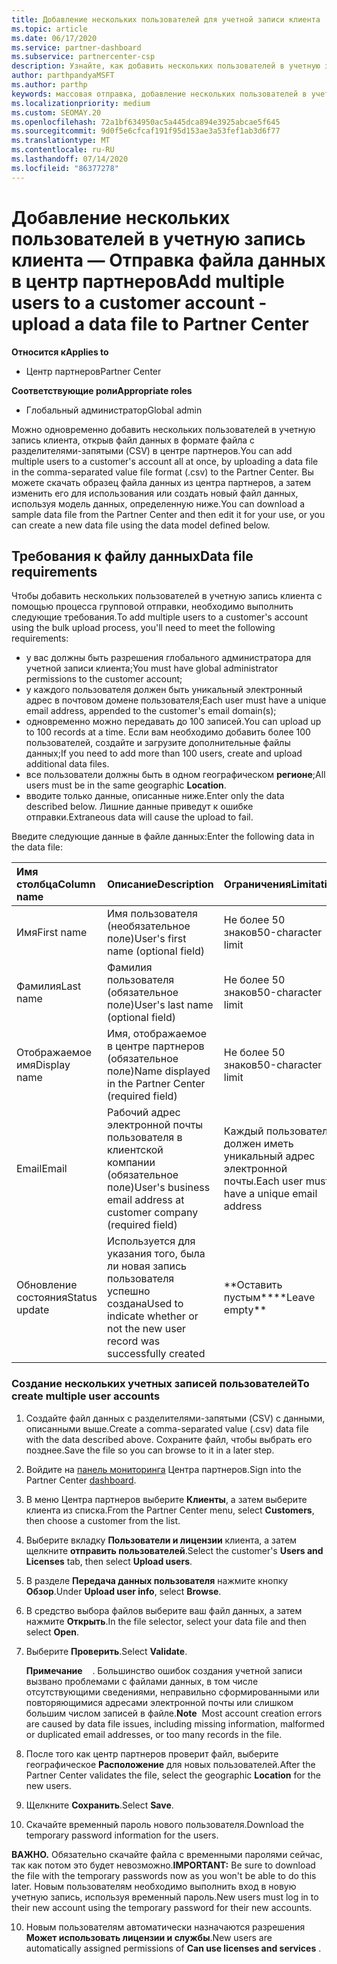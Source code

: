 ```yaml
---
title: Добавление нескольких пользователей для учетной записи клиента
ms.topic: article
ms.date: 06/17/2020
ms.service: partner-dashboard
ms.subservice: partnercenter-csp
description: Узнайте, как добавить нескольких пользователей в учетную запись клиента одновременно. Отправьте файл данных в центр партнеров, используя формат файла значений с разделителями-запятыми (CSV).
author: parthpandyaMSFT
ms.author: parthp
keywords: массовая отправка, добавление нескольких пользователей в учетную запись клиента, добавление пользователей клиента, массовая отправка пользователей клиента, учетная запись клиента, пользователи клиента, пользователи
ms.localizationpriority: medium
ms.custom: SEOMAY.20
ms.openlocfilehash: 72a1bf634950ac5a445dca894e3925abcae5f645
ms.sourcegitcommit: 9d0f5e6cfcaf191f95d153ae3a53fef1ab3d6f77
ms.translationtype: MT
ms.contentlocale: ru-RU
ms.lasthandoff: 07/14/2020
ms.locfileid: "86377278"
---
```

# <a name="add-multiple-users-to-a-customer-account---upload-a-data-file-to-partner-center"></a><span data-ttu-id="83c2d-105">Добавление нескольких пользователей в учетную запись клиента — Отправка файла данных в центр партнеров</span><span class="sxs-lookup"><span data-stu-id="83c2d-105">Add multiple users to a customer account - upload a data file to Partner Center</span></span>

<span data-ttu-id="83c2d-106">**Относится к**</span><span class="sxs-lookup"><span data-stu-id="83c2d-106">**Applies to**</span></span>

- <span data-ttu-id="83c2d-107">Центр партнеров</span><span class="sxs-lookup"><span data-stu-id="83c2d-107">Partner Center</span></span>

<span data-ttu-id="83c2d-108">**Соответствующие роли**</span><span class="sxs-lookup"><span data-stu-id="83c2d-108">**Appropriate roles**</span></span>

- <span data-ttu-id="83c2d-109">Глобальный администратор</span><span class="sxs-lookup"><span data-stu-id="83c2d-109">Global admin</span></span>

<span data-ttu-id="83c2d-110">Можно одновременно добавить нескольких пользователей в учетную запись клиента, открыв файл данных в формате файла с разделителями-запятыми (CSV) в центре партнеров.</span><span class="sxs-lookup"><span data-stu-id="83c2d-110">You can add multiple users to a customer's account all at once, by uploading a data file in the comma-separated value file format (.csv) to the Partner Center.</span></span> <span data-ttu-id="83c2d-111">Вы можете скачать образец файла данных из центра партнеров, а затем изменить его для использования или создать новый файл данных, используя модель данных, определенную ниже.</span><span class="sxs-lookup"><span data-stu-id="83c2d-111">You can download a sample data file from the Partner Center and then edit it for your use, or you can create a new data file using the data model defined below.</span></span>

## <a name="data-file-requirements"></a><a href="" id="creatingtheimportcsvfile"></a><span data-ttu-id="83c2d-112">Требования к файлу данных</span><span class="sxs-lookup"><span data-stu-id="83c2d-112">Data file requirements</span></span>

<span data-ttu-id="83c2d-113">Чтобы добавить нескольких пользователей в учетную запись клиента с помощью процесса групповой отправки, необходимо выполнить следующие требования.</span><span class="sxs-lookup"><span data-stu-id="83c2d-113">To add multiple users to a customer's account using the bulk upload process, you'll need to meet the following requirements:</span></span>

- <span data-ttu-id="83c2d-114">у вас должны быть разрешения глобального администратора для учетной записи клиента;</span><span class="sxs-lookup"><span data-stu-id="83c2d-114">You must have global administrator permissions to the customer account;</span></span>
- <span data-ttu-id="83c2d-115">у каждого пользователя должен быть уникальный электронный адрес в почтовом домене пользователя;</span><span class="sxs-lookup"><span data-stu-id="83c2d-115">Each user must have a unique email address, appended to the customer's email domain(s);</span></span>
- <span data-ttu-id="83c2d-116">одновременно можно передавать до 100 записей.</span><span class="sxs-lookup"><span data-stu-id="83c2d-116">You can upload up to 100 records at a time.</span></span> <span data-ttu-id="83c2d-117">Если вам необходимо добавить более 100 пользователей, создайте и загрузите дополнительные файлы данных;</span><span class="sxs-lookup"><span data-stu-id="83c2d-117">If you need to add more than 100 users, create and upload additional data files.</span></span>
- <span data-ttu-id="83c2d-118">все пользователи должны быть в одном географическом **регионе**;</span><span class="sxs-lookup"><span data-stu-id="83c2d-118">All users must be in the same geographic **Location**.</span></span>
- <span data-ttu-id="83c2d-119">вводите только данные, описанные ниже.</span><span class="sxs-lookup"><span data-stu-id="83c2d-119">Enter only the data described below.</span></span> <span data-ttu-id="83c2d-120">Лишние данные приведут к ошибке отправки.</span><span class="sxs-lookup"><span data-stu-id="83c2d-120">Extraneous data will cause the upload to fail.</span></span>

<span data-ttu-id="83c2d-121">Введите следующие данные в файле данных:</span><span class="sxs-lookup"><span data-stu-id="83c2d-121">Enter the following data in the data file:</span></span>

| <span data-ttu-id="83c2d-122">**Имя столбца**</span><span class="sxs-lookup"><span data-stu-id="83c2d-122">**Column name**</span></span> | <span data-ttu-id="83c2d-123">**Описание**</span><span class="sxs-lookup"><span data-stu-id="83c2d-123">**Description**</span></span>  | <span data-ttu-id="83c2d-124">**Ограничения**</span><span class="sxs-lookup"><span data-stu-id="83c2d-124">**Limitation**</span></span>  |
|:-------- |:------  |:----- |
| <span data-ttu-id="83c2d-125">Имя</span><span class="sxs-lookup"><span data-stu-id="83c2d-125">First name</span></span>  | <span data-ttu-id="83c2d-126">Имя пользователя (необязательное поле)</span><span class="sxs-lookup"><span data-stu-id="83c2d-126">User's first name (optional field)</span></span>  | <span data-ttu-id="83c2d-127">Не более 50 знаков</span><span class="sxs-lookup"><span data-stu-id="83c2d-127">50-character limit</span></span>  |
| <span data-ttu-id="83c2d-128">Фамилия</span><span class="sxs-lookup"><span data-stu-id="83c2d-128">Last name</span></span>  | <span data-ttu-id="83c2d-129">Фамилия пользователя (обязательное поле)</span><span class="sxs-lookup"><span data-stu-id="83c2d-129">User's last name (optional field)</span></span>  | <span data-ttu-id="83c2d-130">Не более 50 знаков</span><span class="sxs-lookup"><span data-stu-id="83c2d-130">50-character limit</span></span>  |
| <span data-ttu-id="83c2d-131">Отображаемое имя</span><span class="sxs-lookup"><span data-stu-id="83c2d-131">Display name</span></span>    | <span data-ttu-id="83c2d-132">Имя, отображаемое в центре партнеров (обязательное поле)</span><span class="sxs-lookup"><span data-stu-id="83c2d-132">Name displayed in the Partner Center (required field)</span></span>                            | <span data-ttu-id="83c2d-133">Не более 50 знаков</span><span class="sxs-lookup"><span data-stu-id="83c2d-133">50-character limit</span></span>                         |
| <span data-ttu-id="83c2d-134">Email</span><span class="sxs-lookup"><span data-stu-id="83c2d-134">Email</span></span>   | <span data-ttu-id="83c2d-135">Рабочий адрес электронной почты пользователя в клиентской компании (обязательное поле)</span><span class="sxs-lookup"><span data-stu-id="83c2d-135">User's business email address at customer company (required field)</span></span>           | <span data-ttu-id="83c2d-136">Каждый пользователь должен иметь уникальный адрес электронной почты.</span><span class="sxs-lookup"><span data-stu-id="83c2d-136">Each user must have a unique email address</span></span> |
| <span data-ttu-id="83c2d-137">Обновление состояния</span><span class="sxs-lookup"><span data-stu-id="83c2d-137">Status update</span></span>   | <span data-ttu-id="83c2d-138">Используется для указания того, была ли новая запись пользователя успешно создана</span><span class="sxs-lookup"><span data-stu-id="83c2d-138">Used to indicate whether or not the new user record was successfully created</span></span> | <span data-ttu-id="83c2d-139">\*\*Оставить пустым\*\*</span><span class="sxs-lookup"><span data-stu-id="83c2d-139">\*\*Leave empty\*\*</span></span>                        |

### <a name="to-create-multiple-user-accounts"></a><a href="" id="createmultipleuseraccounts"></a><span data-ttu-id="83c2d-140">Создание нескольких учетных записей пользователей</span><span class="sxs-lookup"><span data-stu-id="83c2d-140">To create multiple user accounts</span></span>

<a href="" id="creatingtheaccounts"></a>

1. <span data-ttu-id="83c2d-141">Создайте файл данных с разделителями-запятыми (CSV) с данными, описанными выше.</span><span class="sxs-lookup"><span data-stu-id="83c2d-141">Create a comma-separated value (.csv) data file with the data described above.</span></span> <span data-ttu-id="83c2d-142">Сохраните файл, чтобы выбрать его позднее.</span><span class="sxs-lookup"><span data-stu-id="83c2d-142">Save the file so you can browse to it in a later step.</span></span>

2. <span data-ttu-id="83c2d-143">Войдите на [панель мониторинга](https://partner.microsoft.com/dashboard) Центра партнеров.</span><span class="sxs-lookup"><span data-stu-id="83c2d-143">Sign into the Partner Center [dashboard](https://partner.microsoft.com/dashboard).</span></span>

3. <span data-ttu-id="83c2d-144">В меню Центра партнеров выберите **Клиенты**, а затем выберите клиента из списка.</span><span class="sxs-lookup"><span data-stu-id="83c2d-144">From the Partner Center menu, select **Customers**, then choose a customer from the list.</span></span>

4. <span data-ttu-id="83c2d-145">Выберите вкладку **Пользователи и лицензии** клиента, а затем щелкните **отправить пользователей**.</span><span class="sxs-lookup"><span data-stu-id="83c2d-145">Select the customer's **Users and Licenses** tab, then select **Upload users**.</span></span>

5. <span data-ttu-id="83c2d-146">В разделе **Передача данных пользователя** нажмите кнопку **Обзор**.</span><span class="sxs-lookup"><span data-stu-id="83c2d-146">Under **Upload user info**, select **Browse**.</span></span>

6. <span data-ttu-id="83c2d-147">В средство выбора файлов выберите ваш файл данных, а затем нажмите **Открыть**.</span><span class="sxs-lookup"><span data-stu-id="83c2d-147">In the file selector, select your data file and then select **Open**.</span></span>

7. <span data-ttu-id="83c2d-148">Выберите **Проверить**.</span><span class="sxs-lookup"><span data-stu-id="83c2d-148">Select **Validate**.</span></span>

    <span data-ttu-id="83c2d-149">**Примечание**    . Большинство ошибок создания учетной записи вызвано проблемами с файлами данных, в том числе отсутствующими сведениями, неправильно сформированными или повторяющимися адресами электронной почты или слишком большим числом записей в файле.</span><span class="sxs-lookup"><span data-stu-id="83c2d-149">**Note**  Most account creation errors are caused by data file issues, including missing information, malformed or duplicated email addresses, or too many records in the file.</span></span>

8. <span data-ttu-id="83c2d-150">После того как центр партнеров проверит файл, выберите географическое **Расположение** для новых пользователей.</span><span class="sxs-lookup"><span data-stu-id="83c2d-150">After the Partner Center validates the file, select the geographic **Location** for the new users.</span></span>
9. <span data-ttu-id="83c2d-151">Щелкните **Сохранить**.</span><span class="sxs-lookup"><span data-stu-id="83c2d-151">Select **Save**.</span></span>
10. <span data-ttu-id="83c2d-152">Скачайте временный пароль нового пользователя.</span><span class="sxs-lookup"><span data-stu-id="83c2d-152">Download the temporary password information for the users.</span></span>

<span data-ttu-id="83c2d-153">**ВАЖНО.** Обязательно скачайте файла с временными паролями сейчас, так как потом это будет невозможно.</span><span class="sxs-lookup"><span data-stu-id="83c2d-153">**IMPORTANT:** Be sure to download the file with the temporary passwords now as you won't be able to do this later.</span></span> <span data-ttu-id="83c2d-154">Новым пользователям необходимо выполнить вход в новую учетную запись, используя временный пароль.</span><span class="sxs-lookup"><span data-stu-id="83c2d-154">New users must log in to their new account using the temporary password for their new accounts.</span></span>

10. <span data-ttu-id="83c2d-155">Новым пользователям автоматически назначаются разрешения **Может использовать лицензии и службы**.</span><span class="sxs-lookup"><span data-stu-id="83c2d-155">New users are automatically assigned permissions of **Can use licenses and services** .</span></span> 

 

 



